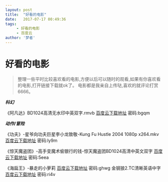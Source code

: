 ```yaml
---
layout: post
title:  "好看的电影"
date:   2017-07-17 00:49:36
tags:
     - 好看的电影
     - 百度云
author: '梦者'
---
```

# 好看的电影

> 整理一些平时比较喜欢看的电影,方便以后可以随时的观看,如果有你喜欢看的电影,打开链接下载就ok了。
> 电影都是我亲自上传哒,喜欢的就评论打赏6666。

***科幻***

《阿凡达》BD1024高清无水印中英双字.rmvb  [百度云下载地址](http://pan.baidu.com/s/1pKTKxkR) 密码:bgqm



***动作/冒险***

《功夫》-星爷向功夫巨星李小龙致敬-Kung Fu Hustle 2004 1080p x264.mkv  [百度云下载地址](链接:http://pan.baidu.com/s/1kUYCqk3)  密码:ly9m

《惊天魔盗团》-高手变魔术偷银行的钱-惊天魔盗团BD1024高清中英文双字 [百度云下载地址](http://pan.baidu.com/s/1bpo1HAB)   密码:5eea

《海扁王》-暴走的小萝莉 [百度云下载地址](http://pan.baidu.com/s/1bp3uL4b)   密码:ghwg
 金钢狼2.TC清晰英语中字 [百度云下载地址](http://pan.baidu.com/s/1kVebYPT)     密码:ri4v